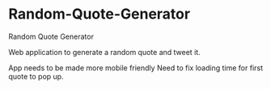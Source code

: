 # Random-Quote-Generator
Random Quote Generator

Web application to generate a random quote and tweet it.

App needs to be made more mobile friendly
Need to fix loading time for first quote to pop up.
